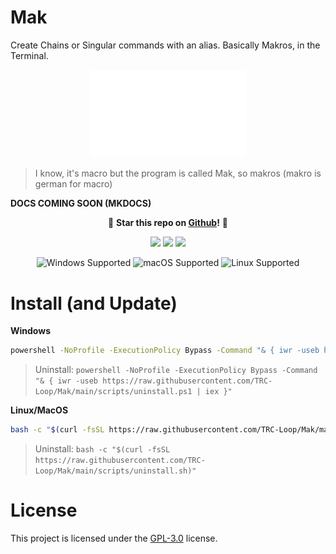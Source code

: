 # Mak
Create Chains or Singular commands with an alias. Basically Makros, in the Terminal.
<p align="center">
  <img src="https://raw.githubusercontent.com/TRC-Loop/Mak/refs/heads/main/.github/static/Mak-w.svg" width=250>
</p>

> I know, it's macro but the program is called Mak, so makros (makro is german for macro)

**DOCS COMING SOON (MKDOCS)**

<p align="center">
🌟 <strong>Star this repo on <a href="https://github.com/TRC-Loop/Mak/stargazers">Github</a>!</strong> 🌟
</p>
<p align="center">
  <img src="https://img.shields.io/badge/Package%20Manager-UV-ff007c?style=for-the-badge&logo=uv&logoColor=white">
  <img src="https://img.shields.io/github/stars/TRC-Loop/Mak?style=for-the-badge&logo=github&labelColor=24292e&color=28a745">
  <img src="https://img.shields.io/github/languages/code-size/TRC-Loop/Mak?style=for-the-badge&logo=python&label=Size&labelColor=3776AB&color=fcc624&logoColor=ffd43b">
</p>
<p align="center">
  <!-- OS Support badges -->
  <img src="https://img.shields.io/badge/Windows-Supported-00adef?style=for-the-badge&logoColor=white" alt="Windows Supported">
  <img src="https://img.shields.io/badge/macOS-Supported-000000?style=for-the-badge&logo=apple&logoColor=white" alt="macOS Supported">
  <img src="https://img.shields.io/badge/Linux-Supported-FCC624?style=for-the-badge&logo=linux&logoColor=black" alt="Linux Supported">
</p>

# Install (and Update)

**Windows**
```bash
powershell -NoProfile -ExecutionPolicy Bypass -Command "& { iwr -useb https://raw.githubusercontent.com/TRC-Loop/Mak/main/scripts/install.ps1 | iex }"
```

> Uninstall:
> `powershell -NoProfile -ExecutionPolicy Bypass -Command "& { iwr -useb https://raw.githubusercontent.com/TRC-Loop/Mak/main/scripts/uninstall.ps1 | iex }"`

**Linux/MacOS**
```bash
bash -c "$(curl -fsSL https://raw.githubusercontent.com/TRC-Loop/Mak/main/scripts/install.sh)"
```

> Uninstall:
> `bash -c "$(curl -fsSL https://raw.githubusercontent.com/TRC-Loop/Mak/main/scripts/uninstall.sh)"`

# License
This project is licensed under the [GPL-3.0](https://www.gnu.org/licenses/gpl-3.0.en.html) license.
